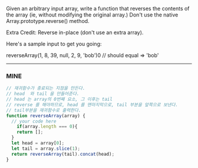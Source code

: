 Given an arbitrary input array, write a function that reverses the contents of the array (ie, without modifying the original array.)
Don't use the native Array.prototype.reverse() method.

Extra Credit: Reverse in-place (don't use an extra array).

Here's a sample input to get you going:

reverseArray(1, 8, 39, null, 2, 9, 'bob')0 // should equal => 'bob'

- - -

### MINE
```js
// 재귀함수가 종료되는 지점을 만든다.
// head  와 tail 을 만들어준다.
// head 는 array의 0번째 요소, 그 이후는 tail
// reverse 를 해야하므로, head 를 맨마지막으로, tail 부분을 앞쪽으로 보낸다.
// tail부분을 재귀함수로 출력한다.
function reverseArray(array) {
  // your code here
    if(array.length === 0){
    return [];
  }
  let head = array[0];
  let tail = array.slice(1);
  return reverseArray(tail).concat(head);
}
```
